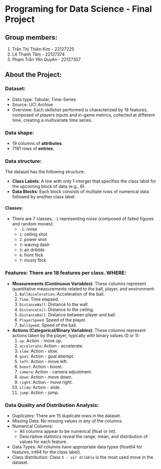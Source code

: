# Programing for Data Science - Final Project
## Group members:
1. Trần Thị Thiên Kim - 22127225
2. Lê Thanh Tâm - 22127374
3. Phạm Trần Yến Quyên - 22127357

## About the Project:
### Dataset:
- Data type: Tabular, Time-Series
- Source: UCI Archive
- Overview: Each skillshot performed is characterized by 18 features, composed of players inputs and in-game metrics, collected at different time, creating a multivariate time series.

### Data shape: 
- $19$ columns of **attributes**.
- $7191$ rows of **entries**. 

### Data structure:
The dataset has the following structure:
- **Class Labels**: A line with only 1 interger that specifies the class label for the upcoming block of data (e.g., 6).
- **Data Blocks**: Each block consists of multiple rows of numerical data followed by another class label.

#### Classes:
- There are $7$ classes, `-1` representing noise (composed of failed figures and random moves): 
    + `-1`: noise
    + `1`: ceiling shot
    + `2`: power shot
    + `3`: waving dash
    + `5`: air dribble
    + `6`: front flick
    + `7`: musty flick

### Features: There are $18$ features per class. WHERE:
- **Measurements (Continuous Variables)**: These columns represent quantitative measurements related to the ball, player, and environment:
    1. `BallAcceleration`: Acceleration of the ball.
    2. `Time`: Time elapsed.
    3. `DistanceWall`: Distance to the wall.
    4. `DistanceCeil`: Distance to the ceiling.
    5. `DistanceBall`: Distance between player and ball.
    6. `PlayerSpeed`: Speed of the player.
    7. `BallSpeed`: Speed of the ball.
- **Actions (Categorical/Binary Variables)**: These columns represent actions taken by the player, typically with binary values (0 or 1): 
    1. `up`: Action - move up. 
    2. `accelerate`: Action - accelerate. 
    3. `slow`: Action - slow. 
    4. `goal`: Action - goal attempt. 
    5. `left`: Action - move left. 
    6. `boost`: Action - boost. 
    7. `camera`: Action - camera adjustment. 
    8. `down`: Action - move down. 
    9. `right`: Action - move right. 
    10. `slide`: Action - slide. 
    11. `jump`: Action - jump.

### Data Quality and Distribution Analysis:
- Duplicates: There are 15 duplicate rows in the dataset.
- Missing Data: No missing values in any of the columns.
- Numerical Columns:
    + All columns appear to be numerical (float or int).
    + Descriptive statistics reveal the range, mean, and distribution of values for each feature.
- Data Types: All columns have appropriate data types (float64 for features, int64 for the class label).
- Class distribution: Class `5 - air dribble` is the most used move in the dataset.